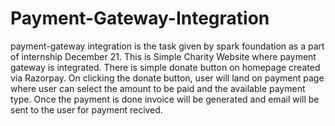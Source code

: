 # Payment-Gateway-Integration
payment-gateway integration is the task given by spark foundation as a part of internship December 21.
This is Simple Charity Website where payment gateway is integrated. There is simple donate button on homepage  created via Razorpay.
On clicking  the donate button, user will land on payment page where user can select the amount to be paid and the available payment type.
Once the payment is done invoice will be generated and email will be sent to the user for payment recived.
